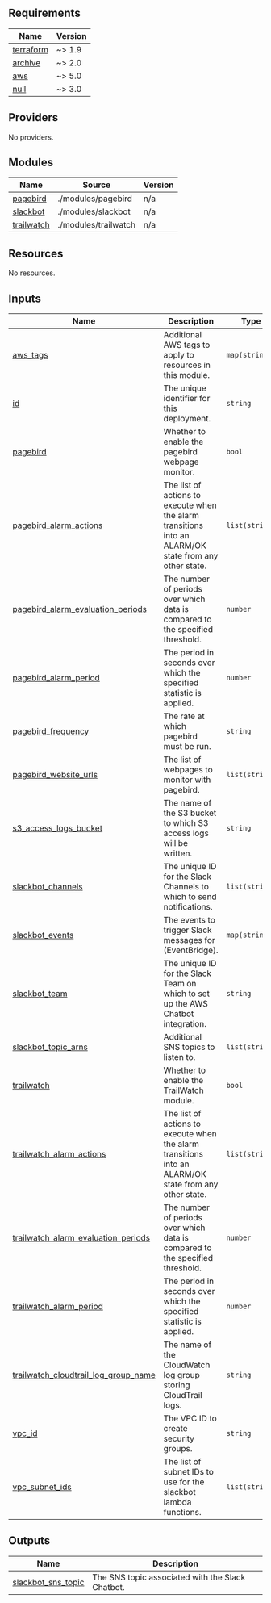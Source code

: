 <!-- BEGIN_TF_DOCS -->
## Requirements

| Name | Version |
|------|---------|
| <a name="requirement_terraform"></a> [terraform](#requirement\_terraform) | ~> 1.9 |
| <a name="requirement_archive"></a> [archive](#requirement\_archive) | ~> 2.0 |
| <a name="requirement_aws"></a> [aws](#requirement\_aws) | ~> 5.0 |
| <a name="requirement_null"></a> [null](#requirement\_null) | ~> 3.0 |

## Providers

No providers.

## Modules

| Name | Source | Version |
|------|--------|---------|
| <a name="module_pagebird"></a> [pagebird](#module\_pagebird) | ./modules/pagebird | n/a |
| <a name="module_slackbot"></a> [slackbot](#module\_slackbot) | ./modules/slackbot | n/a |
| <a name="module_trailwatch"></a> [trailwatch](#module\_trailwatch) | ./modules/trailwatch | n/a |

## Resources

No resources.

## Inputs

| Name | Description | Type | Default | Required |
|------|-------------|------|---------|:--------:|
| <a name="input_aws_tags"></a> [aws\_tags](#input\_aws\_tags) | Additional AWS tags to apply to resources in this module. | `map(string)` | `{}` | no |
| <a name="input_id"></a> [id](#input\_id) | The unique identifier for this deployment. | `string` | n/a | yes |
| <a name="input_pagebird"></a> [pagebird](#input\_pagebird) | Whether to enable the pagebird webpage monitor. | `bool` | `false` | no |
| <a name="input_pagebird_alarm_actions"></a> [pagebird\_alarm\_actions](#input\_pagebird\_alarm\_actions) | The list of actions to execute when the alarm transitions into an ALARM/OK state from any other state. | `list(string)` | `[]` | no |
| <a name="input_pagebird_alarm_evaluation_periods"></a> [pagebird\_alarm\_evaluation\_periods](#input\_pagebird\_alarm\_evaluation\_periods) | The number of periods over which data is compared to the specified threshold. | `number` | `1` | no |
| <a name="input_pagebird_alarm_period"></a> [pagebird\_alarm\_period](#input\_pagebird\_alarm\_period) | The period in seconds over which the specified statistic is applied. | `number` | `300` | no |
| <a name="input_pagebird_frequency"></a> [pagebird\_frequency](#input\_pagebird\_frequency) | The rate at which pagebird must be run. | `string` | `"rate(5 minutes)"` | no |
| <a name="input_pagebird_website_urls"></a> [pagebird\_website\_urls](#input\_pagebird\_website\_urls) | The list of webpages to monitor with pagebird. | `list(string)` | `[]` | no |
| <a name="input_s3_access_logs_bucket"></a> [s3\_access\_logs\_bucket](#input\_s3\_access\_logs\_bucket) | The name of the S3 bucket to which S3 access logs will be written. | `string` | n/a | yes |
| <a name="input_slackbot_channels"></a> [slackbot\_channels](#input\_slackbot\_channels) | The unique ID for the Slack Channels to which to send notifications. | `list(string)` | `[]` | no |
| <a name="input_slackbot_events"></a> [slackbot\_events](#input\_slackbot\_events) | The events to trigger Slack messages for (EventBridge). | `map(string)` | `{}` | no |
| <a name="input_slackbot_team"></a> [slackbot\_team](#input\_slackbot\_team) | The unique ID for the Slack Team on which to set up the AWS Chatbot integration. | `string` | n/a | yes |
| <a name="input_slackbot_topic_arns"></a> [slackbot\_topic\_arns](#input\_slackbot\_topic\_arns) | Additional SNS topics to listen to. | `list(string)` | `[]` | no |
| <a name="input_trailwatch"></a> [trailwatch](#input\_trailwatch) | Whether to enable the TrailWatch module. | `bool` | `false` | no |
| <a name="input_trailwatch_alarm_actions"></a> [trailwatch\_alarm\_actions](#input\_trailwatch\_alarm\_actions) | The list of actions to execute when the alarm transitions into an ALARM/OK state from any other state. | `list(string)` | `[]` | no |
| <a name="input_trailwatch_alarm_evaluation_periods"></a> [trailwatch\_alarm\_evaluation\_periods](#input\_trailwatch\_alarm\_evaluation\_periods) | The number of periods over which data is compared to the specified threshold. | `number` | `1` | no |
| <a name="input_trailwatch_alarm_period"></a> [trailwatch\_alarm\_period](#input\_trailwatch\_alarm\_period) | The period in seconds over which the specified statistic is applied. | `number` | `300` | no |
| <a name="input_trailwatch_cloudtrail_log_group_name"></a> [trailwatch\_cloudtrail\_log\_group\_name](#input\_trailwatch\_cloudtrail\_log\_group\_name) | The name of the CloudWatch log group storing CloudTrail logs. | `string` | `null` | no |
| <a name="input_vpc_id"></a> [vpc\_id](#input\_vpc\_id) | The VPC ID to create security groups. | `string` | n/a | yes |
| <a name="input_vpc_subnet_ids"></a> [vpc\_subnet\_ids](#input\_vpc\_subnet\_ids) | The list of subnet IDs to use for the slackbot lambda functions. | `list(string)` | n/a | yes |

## Outputs

| Name | Description |
|------|-------------|
| <a name="output_slackbot_sns_topic"></a> [slackbot\_sns\_topic](#output\_slackbot\_sns\_topic) | The SNS topic associated with the Slack Chatbot. |
<!-- END_TF_DOCS -->